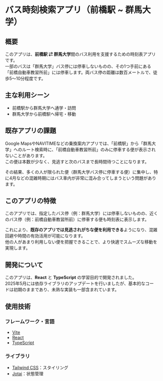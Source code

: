 # バス時刻検索アプリ（前橋駅 ~ 群馬大学）

## 概要

このアプリは、**前橋駅 ⇄ 群馬大学**間のバス利用を支援するための時刻表アプリです。  
一部のバスは「群馬大学」バス停には停車しないものの、その1つ手前にある「前橋自動車教習所前」には停車します。両バス停の距離は数百メートルで、徒歩5〜10分程度です。

## 主な利用シーン

- 前橋駅から群馬大学へ通学・訪問
- 群馬大学から前橋駅へ帰宅・移動


## 既存アプリの課題

Google MapsやNAVITIMEなどの乗換案内アプリでは、「前橋駅」から「群馬大学」へのルート検索時に、「前橋自動車教習所前」のみに停車する便が表示されないことがあります。  
この便は本数が少なく、見逃すと次のバスまで長時間待つことになります。

その結果、多くの人が限られた便（群馬大学バス停に停車する便）に集中し、特に4月などの混雑時期にはバス車内が非常に混み合ってしまうという問題があります。

## このアプリの特徴

このアプリでは、指定したバス停（例：群馬大学）には停車しないものの、近くのバス停（例：前橋自動車教習所前）に停車する便も時刻表に表示します。

これにより、**既存のアプリでは見逃されがちな便を利用できる**ようになり、混雑回避や時間の有効活用が可能になります。  
他の人があまり利用しない便を把握できることで、より快適でスムーズな移動を実現します。

## 開発について

このアプリは、**React** と **TypeScript** の学習目的で開発されました。  
2025年5月には依存ライブラリのアップデートを行いましたが、基本的なコードは初期のままであり、未熟な実装も一部含まれています。

## 使用技術

### フレームワーク・言語

- [Vite](https://vitejs.dev/)
- [React](https://react.dev/)
- [TypeScript](https://www.typescriptlang.org/)

### ライブラリ

- [Tailwind CSS](https://tailwindcss.com/)：スタイリング
- [Jotai](https://jotai.org/)：状態管理
